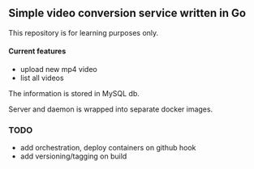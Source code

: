 ## Simple video conversion service written in Go

This repository is for learning purposes only.

#### Current features
- upload new mp4 video
- list all videos

The information is stored in MySQL db.

Server and daemon is wrapped into separate docker images.


### TODO
- add orchestration, deploy containers on github hook
- add versioning/tagging on build
 




